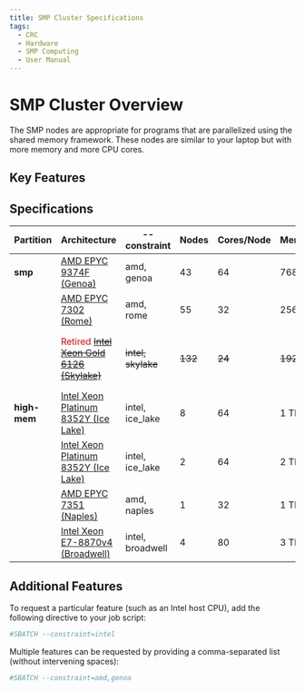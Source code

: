```yaml
---
title: SMP Cluster Specifications
tags:
  - CRC
  - Hardware
  - SMP Computing
  - User Manual
---
```


# SMP Cluster Overview

The SMP nodes are appropriate for programs that are parallelized using the shared memory framework. These nodes are 
similar to your laptop but with more memory and more CPU cores.

## Key Features


## Specifications

| **Partition** | **Architecture**                                             | **--constraint** | **Nodes** | **Cores/Node** | **Mem/Node** | **Mem/Core** | **Scratch**  | **Network** | **Nodes**        |
|---------------|--------------------------------------------------------------|------------------|-----------|----------------|--------------|--------------|--------------|-------------|------------------|
| **smp**       | [AMD EPYC 9374F (Genoa)](https://www.amd.com/en/products/cpu/amd-epyc-9374f) | amd, genoa        | 43        | 64             | 768 GB       | 12 GB        | 3.2 TB NVMe  | 10GbE       | smp-n[214-256]    |
|               | [AMD EPYC 7302 (Rome)](https://www.amd.com/en/products/cpu/amd-epyc-7302) | amd, rome         | 55        | 32             | 256 GB       | 8 GB         | 1 TB SSD     | 10GbE       | smp-n[156-210]    |
|               | <span style="color:#FF0000;">Retired</span> <s>[Intel Xeon Gold 6126 (Skylake)](https://ark.intel.com/content/www/us/en/ark/products/120483/intel-xeon-gold-6126-processor-19-25m-cache-2-60-ghz.html)</s> | <s>intel, skylake</s> | <s>132</s> | <s>24</s>         | <s>192 GB</s>  | <s>8 GB</s>   | <s>500 TB SSD</s> | <s>10GbE</s> | <s>smp-n[24-113,115-122,126-155]</s> |
| **high-mem**  | [Intel Xeon Platinum 8352Y (Ice Lake)](https://www.intel.com/content/www/us/en/products/sku/212284/intel-xeon-platinum-8352y-processor-48m-cache-2-20-ghz/specifications.html) | intel, ice_lake    | 8         | 64             | 1 TB         | 16 GB        | 10 TB NVMe   | 10GbE       | smp-1024-n[1-8]   |
|               | [Intel Xeon Platinum 8352Y (Ice Lake)](https://www.intel.com/content/www/us/en/products/sku/212284/intel-xeon-platinum-8352y-processor-48m-cache-2-20-ghz/specifications.html) | intel, ice_lake    | 2         | 64             | 2 TB         | 32 GB        | 10 TB NVMe   | 10GbE       | smp-2048-n[0-1]   |
|               | [AMD EPYC 7351 (Naples)](https://www.amd.com/en/support/cpu/amd-epyc/amd-epyc-7001-series/amd-epyc-7351) | amd, naples       | 1         | 32             | 1 TB         | 32 GB        | 1 TB NVMe    | 10GbE       | smp-1024-n0       |
|               | [Intel Xeon E7-8870v4 (Broadwell)](https://www.intel.com/content/www/us/en/products/sku/93801/intel-xeon-processor-e78870-v4-50m-cache-2-10-ghz/specifications.html) | intel, broadwell  | 4         | 80             | 3 TB         | 38 GB        | 5 TB SSD     | 10GbE       | smp-3072-n[0-3]   |

## Additional Features

 To request a particular feature (such as an Intel host CPU), add the following directive to your job script:

```bash
#SBATCH --constraint=intel
```

Multiple features can be requested by providing a comma-separated list (without intervening spaces):

```bash
#SBATCH --constraint=amd,genoa
```
